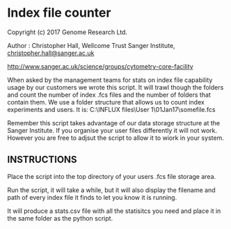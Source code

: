 # Index file counter

Copyright (c) 2017 Genome Research Ltd.

Author : Christopher Hall, Wellcome Trust Sanger Institute, christopher.hall@sanger.ac.uk

http://www.sanger.ac.uk/science/groups/cytometry-core-facility

When asked by the management teams for stats on index file capability usage by our customers we wrote this script.  It will trawl though the folders and count the number of index .fcs files and the number of folders that contain them.  We use a folder structure that allows us to count index experiments and users.  It is: C:\INFLUX files\User 1\01Jan17\somefile.fcs

Remember this script takes advantage of our data storage structure at the Sanger Institute.  If you organise your user files differently it will not work.  However you are free to adjsut the script to allow it to wiork in your system.

## INSTRUCTIONS
Place the script into the top directory of your users .fcs file storage area.

Run the script, it will take a while, but it will also display the filename and path of every index file it finds to let you know it is running.

It will produce a stats.csv file with all the statisitcs you need and place it in the same folder as the python script.
